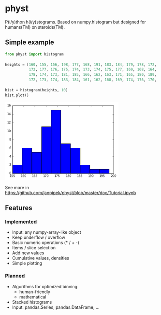 # physt
P(i/y)thon h(i/y)stograms. Based on numpy.histogram but designed for humans(TM) on steroids(TM).

## Simple example

```python
from physt import histogram

heights = [160, 155, 156, 198, 177, 168, 191, 183, 184, 179, 178, 172, 173, 175,
           172, 177, 176, 175, 174, 173, 174, 175, 177, 169, 168, 164, 175, 188,
           178, 174, 173, 181, 185, 166, 162, 163, 171, 165, 180, 189, 166, 163,
           172, 173, 174, 183, 184, 161, 162, 168, 169, 174, 176, 170, 169, 165]
           
hist = histogram(heights, 10)
hist.plot()
```

![Heights plot](doc/heights.png)

See more in <https://github.com/janpipek/physt/blob/master/doc/Tutorial.ipynb>

## Features

### Implemented

* Input: any numpy-array-like object
* Keep underflow / overflow
* Basic numeric operations (* / + -)
* Items / slice selection
* Add new values 
* Cumulative values, densities
* Simple plotting

### Planned

* Algorithms for optimized binning
  - human-friendly
  - mathematical
* Stacked histograms
* Input: pandas.Series, pandas.DataFrame, ...
